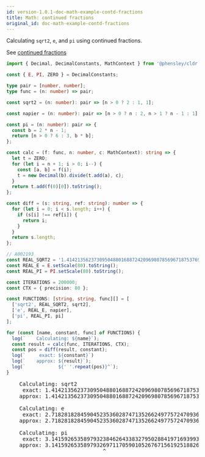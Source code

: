 ```yaml
---
id: version-1.0.1-doc-math-example-contd-fractions
title: Math: continued fractions
original_id: doc-math-example-contd-fractions
---
```


Calculating `sqrt2`, `e`, and `pi` using continued fractions.

See [continued fractions](https://rosettacode.org/wiki/Continued_fraction)

```typescript
import { Decimal, DecimalConstants, MathContext } from '@phensley/cldr';

const { E, PI, ZERO } = DecimalConstants;

type pair = [number, number];
type func = (n: number) => pair;

const sqrt2 = (n: number): pair => [n > 0 ? 2 : 1, 1];

const napier = (n: number): pair => [n > 0 ? n : 2, n > 1 ? n - 1 : 1];

const pi = (n: number): pair => {
  const b = 2 * n - 1;
  return [n > 0 ? 6 : 3, b * b];
};

const calc = (f: func, n: number, c: MathContext): string => {
  let t = ZERO;
  for (let i = n + 1; i > 0; i--) {
    const [a, b] = f(i);
    t = new Decimal(b).divide(t.add(a), c);
  }
  return t.add(f(0)[0]).toString();
};

const diff = (s: string, ref: string): number => {
  for (let i = 0; i < s.length; i++) {
    if (s[i] !== ref[i]) {
      return i;
    }
  }
  return s.length;
};

// A002193
const REAL_SQRT2 = '1.41421356237309504880168872420969807856967187537694807317667973799073247846210704';
const REAL_E = E.setScale(80).toString();
const REAL_PI = PI.setScale(80).toString();

const ITERATIONS = 200000;
const CTX = { precision: 80 };

const FUNCTIONS: [string, string, func][] = [
  ['sqrt2', REAL_SQRT2, sqrt2],
  ['e', REAL_E, napier],
  ['pi', REAL_PI, pi]
];

for (const [name, constant, func] of FUNCTIONS) {
  log(`    Calculating: ${name}`);
  const result = calc(func, ITERATIONS, CTX);
  const pos = diff(result, constant);
  log(`     exact: ${constant}`)
  log(`    approx: ${result}`);
  log(`            ${' '.repeat(pos)}^`);
}
```
<pre class="output">
    Calculating: sqrt2
     exact: 1.41421356237309504880168872420969807856967187537694807317667973799073247846210704
    approx: 1.41421356237309504880168872420969807856967187537694807317667973799073247846210704
                                                                                              ^
    Calculating: e
     exact: 2.71828182845904523536028747135266249775724709369995957496696762772407663035354759
    approx: 2.71828182845904523536028747135266249775724709369995957496696762772407663035354759
                                                                                              ^
    Calculating: pi
     exact: 3.14159265358979323846264338327950288419716939937510582097494459230781640628620900
    approx: 3.14159265358979326971170590105267671561925188267459345415465647776253410533780192
                              ^
</pre>